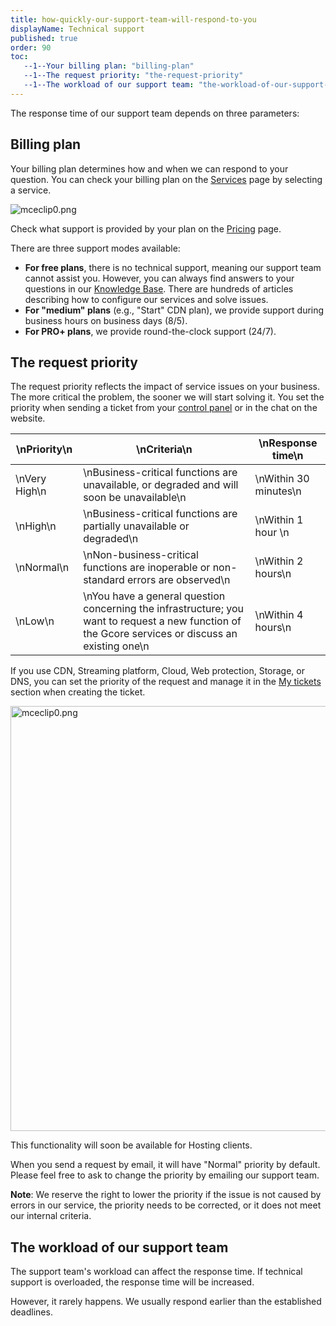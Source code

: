 ```yaml
---
title: how-quickly-our-support-team-will-respond-to-you
displayName: Technical support
published: true
order: 90
toc:
   --1--Your billing plan: "billing-plan"
   --1--The request priority: "the-request-priority"
   --1--The workload of our support team: "the-workload-of-our-support-team"
---
```

The response time of our support team depends on three parameters:

Billing plan
------------

Your billing plan determines how and when we can respond to your question. You can check your billing plan on the [Services](https://accounts.gcore.com/billing/services) page by selecting a service.

<img src="https://support.gcore.com/hc/article_attachments/13095571844881" alt="mceclip0.png">

Check what support is provided by your plan on the [Pricing](https://www.gcore.com/pricing/edge-network) page.

There are three support modes available:

*   **For free plans**, there is no technical support, meaning our support team cannot assist you. However, you can always find answers to your questions in our [Knowledge Base](https://www.gcore.com/support/). There are hundreds of articles describing how to configure our services and solve issues. 
*   **For "medium" plans** (e.g., "Start" CDN plan), we provide support during business hours on business days (8/5). 
*   **For PRO+ plans**, we provide round-the-clock support (24/7).

The request priority
--------------------

The request priority reflects the impact of service issues on your business. The more critical the problem, the sooner we will start solving it. You set the priority when sending a ticket from your [control panel](https://accounts.gcore.com/reports/dashboard) or in the chat on the website.

| \nPriority\n  | \nCriteria\n                                                                                                                                       | \nResponse time\n     |
|---------------|----------------------------------------------------------------------------------------------------------------------------------------------------|-----------------------|
| \nVery High\n | \nBusiness-critical functions are unavailable, or degraded and will soon be unavailable\n                                                          | \nWithin 30 minutes\n |
| \nHigh\n      | \nBusiness-critical functions are partially unavailable or degraded\n                                                                              | \nWithin 1 hour \n    |
| \nNormal\n    | \nNon-business-critical functions are inoperable or non-standard errors are observed\n                                                             | \nWithin 2 hours\n    |
| \nLow\n       | \nYou have a general question concerning the infrastructure; you want to request a new function of the Gcore services or discuss an existing one\n | \nWithin 4 hours\n    |


If you use CDN, Streaming platform, Cloud, Web protection, Storage, or DNS, you can set the priority of the request and manage it in the [My tickets](https://accounts.gcore.com/tickets/all) section when creating the ticket.

<img src="https://support.gcore.com/hc/article_attachments/13131750511761" alt="mceclip0.png" width="550" height="680">

This functionality will soon be available for Hosting clients.

When you send a request by email, it will have "Normal" priority by default. Please feel free to ask to change the priority by emailing our support team.

**Note**: We reserve the right to lower the priority if the issue is not caused by errors in our service, the priority needs to be corrected, or it does not meet our internal criteria.

The workload of our support team
--------------------------------

The support team's workload can affect the response time. If technical support is overloaded, the response time will be increased.

However, it rarely happens. We usually respond earlier than the established deadlines.
